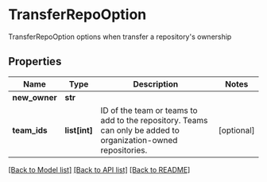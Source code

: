 # TransferRepoOption

TransferRepoOption options when transfer a repository's ownership

## Properties
Name | Type | Description | Notes
------------ | ------------- | ------------- | -------------
**new_owner** | **str** |  | 
**team_ids** | **list[int]** | ID of the team or teams to add to the repository. Teams can only be added to organization-owned repositories. | [optional] 

[[Back to Model list]](../README.md#documentation-for-models) [[Back to API list]](../README.md#documentation-for-api-endpoints) [[Back to README]](../README.md)


